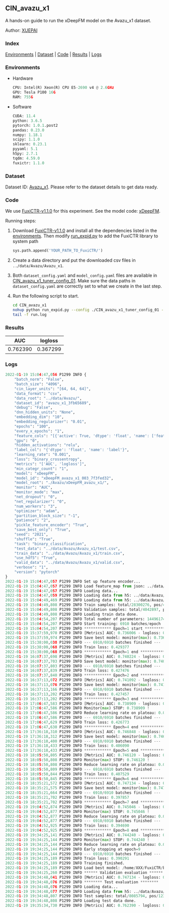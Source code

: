 ## CIN_avazu_x1

A hands-on guide to run the xDeepFM model on the Avazu_x1 dataset.

Author: [XUEPAI](https://github.com/xue-pai)

### Index
[Environments](#Environments) | [Dataset](#Dataset) | [Code](#Code) | [Results](#Results) | [Logs](#Logs)

### Environments
+ Hardware

  ```python
  CPU: Intel(R) Xeon(R) CPU E5-2690 v4 @ 2.6GHz
  GPU: Tesla P100 16G
  RAM: 755G

  ```

+ Software

  ```python
  CUDA: 11.4
  python: 3.6.5
  pytorch: 1.0.1.post2
  pandas: 0.23.0
  numpy: 1.18.1
  scipy: 1.1.0
  sklearn: 0.23.1
  pyyaml: 5.1
  h5py: 2.7.1
  tqdm: 4.59.0
  fuxictr: 1.1.0
  ```

### Dataset
Dataset ID: [Avazu_x1](https://github.com/openbenchmark/BARS/blob/master/ctr_prediction/datasets/Avazu/README.md#Avazu_x1). Please refer to the dataset details to get data ready.

### Code

We use [FuxiCTR-v1.1.0](https://github.com/xue-pai/FuxiCTR/tree/v1.1.0) for this experiment. See the model code: [xDeepFM](https://github.com/xue-pai/FuxiCTR/blob/v1.1.0/fuxictr/pytorch/models/xDeepFM.py).

Running steps:

1. Download [FuxiCTR-v1.1.0](https://github.com/xue-pai/FuxiCTR/archive/refs/tags/v1.1.0.zip) and install all the dependencies listed in the [environments](#environments). Then modify [run_expid.py](./run_expid.py#L5) to add the FuxiCTR library to system path
    
    ```python
    sys.path.append('YOUR_PATH_TO_FuxiCTR/')
    ```

2. Create a data directory and put the downloaded csv files in `../data/Avazu/Avazu_x1`.

3. Both `dataset_config.yaml` and `model_config.yaml` files are available in [CIN_avazu_x1_tuner_config_01](./CIN_avazu_x1_tuner_config_01). Make sure the data paths in `dataset_config.yaml` are correctly set to what we create in the last step.

4. Run the following script to start.

    ```bash
    cd CIN_avazu_x1
    nohup python run_expid.py --config ./CIN_avazu_x1_tuner_config_01 --expid xDeepFM_avazu_x1_003_7f3fed32 --gpu 0 > run.log &
    tail -f run.log
    ```

### Results

| AUC | logloss  |
|:--------------------:|:--------------------:|
| 0.762390 | 0.367299  |


### Logs
```python
2022-01-19 15:04:47,056 P1299 INFO {
    "batch_norm": "False",
    "batch_size": "4096",
    "cin_layer_units": "[64, 64, 64]",
    "data_format": "csv",
    "data_root": "../data/Avazu/",
    "dataset_id": "avazu_x1_3fb65689",
    "debug": "False",
    "dnn_hidden_units": "None",
    "embedding_dim": "10",
    "embedding_regularizer": "0.01",
    "epochs": "100",
    "every_x_epochs": "1",
    "feature_cols": "[{'active': True, 'dtype': 'float', 'name': ['feat_1', 'feat_2', 'feat_3', 'feat_4', 'feat_5', 'feat_6', 'feat_7', 'feat_8', 'feat_9', 'feat_10', 'feat_11', 'feat_12', 'feat_13', 'feat_14', 'feat_15', 'feat_16', 'feat_17', 'feat_18', 'feat_19', 'feat_20', 'feat_21', 'feat_22'], 'type': 'categorical'}]",
    "gpu": "0",
    "hidden_activations": "relu",
    "label_col": "{'dtype': 'float', 'name': 'label'}",
    "learning_rate": "0.001",
    "loss": "binary_crossentropy",
    "metrics": "['AUC', 'logloss']",
    "min_categr_count": "1",
    "model": "xDeepFM",
    "model_id": "xDeepFM_avazu_x1_003_7f3fed32",
    "model_root": "./Avazu/xDeepFM_avazu_x1/",
    "monitor": "AUC",
    "monitor_mode": "max",
    "net_dropout": "0",
    "net_regularizer": "0",
    "num_workers": "3",
    "optimizer": "adam",
    "partition_block_size": "-1",
    "patience": "2",
    "pickle_feature_encoder": "True",
    "save_best_only": "True",
    "seed": "2021",
    "shuffle": "True",
    "task": "binary_classification",
    "test_data": "../data/Avazu/Avazu_x1/test.csv",
    "train_data": "../data/Avazu/Avazu_x1/train.csv",
    "use_hdf5": "True",
    "valid_data": "../data/Avazu/Avazu_x1/valid.csv",
    "verbose": "1",
    "version": "pytorch"
}
2022-01-19 15:04:47,057 P1299 INFO Set up feature encoder...
2022-01-19 15:04:47,057 P1299 INFO Load feature_map from json: ../data/Avazu/avazu_x1_3fb65689/feature_map.json
2022-01-19 15:04:47,057 P1299 INFO Loading data...
2022-01-19 15:04:47,059 P1299 INFO Loading data from h5: ../data/Avazu/avazu_x1_3fb65689/train.h5
2022-01-19 15:04:49,469 P1299 INFO Loading data from h5: ../data/Avazu/avazu_x1_3fb65689/valid.h5
2022-01-19 15:04:49,808 P1299 INFO Train samples: total/28300276, pos/4953382, neg/23346894, ratio/17.50%, blocks/1
2022-01-19 15:04:49,808 P1299 INFO Validation samples: total/4042897, pos/678699, neg/3364198, ratio/16.79%, blocks/1
2022-01-19 15:04:49,808 P1299 INFO Loading train data done.
2022-01-19 15:04:54,207 P1299 INFO Total number of parameters: 14496174.
2022-01-19 15:04:54,207 P1299 INFO Start training: 6910 batches/epoch
2022-01-19 15:04:54,207 P1299 INFO ************ Epoch=1 start ************
2022-01-19 15:37:59,970 P1299 INFO [Metrics] AUC: 0.736006 - logloss: 0.403859
2022-01-19 15:37:59,974 P1299 INFO Save best model: monitor(max): 0.736006
2022-01-19 15:38:00,038 P1299 INFO --- 6910/6910 batches finished ---
2022-01-19 15:38:00,068 P1299 INFO Train loss: 0.429377
2022-01-19 15:38:00,068 P1299 INFO ************ Epoch=1 end ************
2022-01-19 16:07:37,698 P1299 INFO [Metrics] AUC: 0.740224 - logloss: 0.399523
2022-01-19 16:07:37,703 P1299 INFO Save best model: monitor(max): 0.740224
2022-01-19 16:07:37,803 P1299 INFO --- 6910/6910 batches finished ---
2022-01-19 16:07:37,839 P1299 INFO Train loss: 0.427476
2022-01-19 16:07:37,840 P1299 INFO ************ Epoch=2 end ************
2022-01-19 16:37:13,072 P1299 INFO [Metrics] AUC: 0.741092 - logloss: 0.399354
2022-01-19 16:37:13,076 P1299 INFO Save best model: monitor(max): 0.741092
2022-01-19 16:37:13,166 P1299 INFO --- 6910/6910 batches finished ---
2022-01-19 16:37:13,202 P1299 INFO Train loss: 0.427457
2022-01-19 16:37:13,202 P1299 INFO ************ Epoch=3 end ************
2022-01-19 17:06:47,583 P1299 INFO [Metrics] AUC: 0.738909 - logloss: 0.399946
2022-01-19 17:06:47,586 P1299 INFO Monitor(max) STOP: 0.738909 !
2022-01-19 17:06:47,586 P1299 INFO Reduce learning rate on plateau: 0.000100
2022-01-19 17:06:47,586 P1299 INFO --- 6910/6910 batches finished ---
2022-01-19 17:06:47,629 P1299 INFO Train loss: 0.426773
2022-01-19 17:06:47,630 P1299 INFO ************ Epoch=4 end ************
2022-01-19 17:36:18,310 P1299 INFO [Metrics] AUC: 0.746848 - logloss: 0.395632
2022-01-19 17:36:18,312 P1299 INFO Save best model: monitor(max): 0.746848
2022-01-19 17:36:18,400 P1299 INFO --- 6910/6910 batches finished ---
2022-01-19 17:36:18,433 P1299 INFO Train loss: 0.406090
2022-01-19 17:36:18,433 P1299 INFO ************ Epoch=5 end ************
2022-01-19 18:05:50,805 P1299 INFO [Metrics] AUC: 0.746120 - logloss: 0.395994
2022-01-19 18:05:50,808 P1299 INFO Monitor(max) STOP: 0.746120 !
2022-01-19 18:05:50,808 P1299 INFO Reduce learning rate on plateau: 0.000010
2022-01-19 18:05:50,809 P1299 INFO --- 6910/6910 batches finished ---
2022-01-19 18:05:50,844 P1299 INFO Train loss: 0.407529
2022-01-19 18:05:50,845 P1299 INFO ************ Epoch=6 end ************
2022-01-19 18:35:21,572 P1299 INFO [Metrics] AUC: 0.747134 - logloss: 0.395617
2022-01-19 18:35:21,575 P1299 INFO Save best model: monitor(max): 0.747134
2022-01-19 18:35:21,664 P1299 INFO --- 6910/6910 batches finished ---
2022-01-19 18:35:21,702 P1299 INFO Train loss: 0.397857
2022-01-19 18:35:21,702 P1299 INFO ************ Epoch=7 end ************
2022-01-19 19:04:52,874 P1299 INFO [Metrics] AUC: 0.745046 - logloss: 0.396780
2022-01-19 19:04:52,877 P1299 INFO Monitor(max) STOP: 0.745046 !
2022-01-19 19:04:52,877 P1299 INFO Reduce learning rate on plateau: 0.000001
2022-01-19 19:04:52,877 P1299 INFO --- 6910/6910 batches finished ---
2022-01-19 19:04:52,925 P1299 INFO Train loss: 0.394690
2022-01-19 19:04:52,925 P1299 INFO ************ Epoch=8 end ************
2022-01-19 19:34:25,141 P1299 INFO [Metrics] AUC: 0.744240 - logloss: 0.397411
2022-01-19 19:34:25,144 P1299 INFO Monitor(max) STOP: 0.744240 !
2022-01-19 19:34:25,144 P1299 INFO Reduce learning rate on plateau: 0.000001
2022-01-19 19:34:25,144 P1299 INFO Early stopping at epoch=9
2022-01-19 19:34:25,144 P1299 INFO --- 6910/6910 batches finished ---
2022-01-19 19:34:25,189 P1299 INFO Train loss: 0.390291
2022-01-19 19:34:25,189 P1299 INFO Training finished.
2022-01-19 19:34:25,189 P1299 INFO Load best model: /home/XXX/FuxiCTR/benchmarks/Avazu/xDeepFM_avazu_x1/avazu_x1_3fb65689/xDeepFM_avazu_x1_003_7f3fed32.model
2022-01-19 19:34:25,260 P1299 INFO ****** Validation evaluation ******
2022-01-19 19:34:48,041 P1299 INFO [Metrics] AUC: 0.747134 - logloss: 0.395617
2022-01-19 19:34:48,076 P1299 INFO ******** Test evaluation ********
2022-01-19 19:34:48,076 P1299 INFO Loading data...
2022-01-19 19:34:48,077 P1299 INFO Loading data from h5: ../data/Avazu/avazu_x1_3fb65689/test.h5
2022-01-19 19:34:48,807 P1299 INFO Test samples: total/8085794, pos/1232985, neg/6852809, ratio/15.25%, blocks/1
2022-01-19 19:34:48,808 P1299 INFO Loading test data done.
2022-01-19 19:35:34,730 P1299 INFO [Metrics] AUC: 0.762390 - logloss: 0.367299

```
